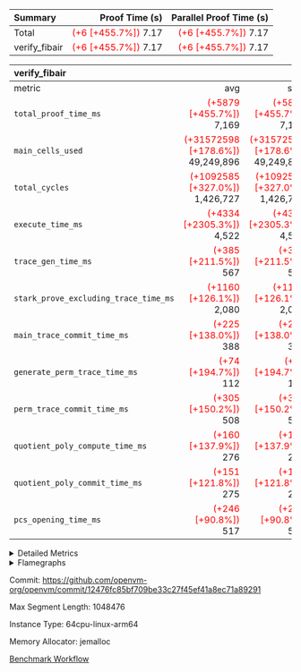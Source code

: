 | Summary | Proof Time (s) | Parallel Proof Time (s) |
|:---|---:|---:|
| Total | <span style='color: red'>(+6 [+455.7%])</span> 7.17 | <span style='color: red'>(+6 [+455.7%])</span> 7.17 |
| verify_fibair | <span style='color: red'>(+6 [+455.7%])</span> 7.17 | <span style='color: red'>(+6 [+455.7%])</span> 7.17 |


| verify_fibair |||||
|:---|---:|---:|---:|---:|
|metric|avg|sum|max|min|
| `total_proof_time_ms ` | <span style='color: red'>(+5879 [+455.7%])</span> 7,169 | <span style='color: red'>(+5879 [+455.7%])</span> 7,169 | <span style='color: red'>(+5879 [+455.7%])</span> 7,169 | <span style='color: red'>(+5879 [+455.7%])</span> 7,169 |
| `main_cells_used     ` | <span style='color: red'>(+31572598 [+178.6%])</span> 49,249,896 | <span style='color: red'>(+31572598 [+178.6%])</span> 49,249,896 | <span style='color: red'>(+31572598 [+178.6%])</span> 49,249,896 | <span style='color: red'>(+31572598 [+178.6%])</span> 49,249,896 |
| `total_cycles        ` | <span style='color: red'>(+1092585 [+327.0%])</span> 1,426,727 | <span style='color: red'>(+1092585 [+327.0%])</span> 1,426,727 | <span style='color: red'>(+1092585 [+327.0%])</span> 1,426,727 | <span style='color: red'>(+1092585 [+327.0%])</span> 1,426,727 |
| `execute_time_ms     ` | <span style='color: red'>(+4334 [+2305.3%])</span> 4,522 | <span style='color: red'>(+4334 [+2305.3%])</span> 4,522 | <span style='color: red'>(+4334 [+2305.3%])</span> 4,522 | <span style='color: red'>(+4334 [+2305.3%])</span> 4,522 |
| `trace_gen_time_ms   ` | <span style='color: red'>(+385 [+211.5%])</span> 567 | <span style='color: red'>(+385 [+211.5%])</span> 567 | <span style='color: red'>(+385 [+211.5%])</span> 567 | <span style='color: red'>(+385 [+211.5%])</span> 567 |
| `stark_prove_excluding_trace_time_ms` | <span style='color: red'>(+1160 [+126.1%])</span> 2,080 | <span style='color: red'>(+1160 [+126.1%])</span> 2,080 | <span style='color: red'>(+1160 [+126.1%])</span> 2,080 | <span style='color: red'>(+1160 [+126.1%])</span> 2,080 |
| `main_trace_commit_time_ms` | <span style='color: red'>(+225 [+138.0%])</span> 388 | <span style='color: red'>(+225 [+138.0%])</span> 388 | <span style='color: red'>(+225 [+138.0%])</span> 388 | <span style='color: red'>(+225 [+138.0%])</span> 388 |
| `generate_perm_trace_time_ms` | <span style='color: red'>(+74 [+194.7%])</span> 112 | <span style='color: red'>(+74 [+194.7%])</span> 112 | <span style='color: red'>(+74 [+194.7%])</span> 112 | <span style='color: red'>(+74 [+194.7%])</span> 112 |
| `perm_trace_commit_time_ms` | <span style='color: red'>(+305 [+150.2%])</span> 508 | <span style='color: red'>(+305 [+150.2%])</span> 508 | <span style='color: red'>(+305 [+150.2%])</span> 508 | <span style='color: red'>(+305 [+150.2%])</span> 508 |
| `quotient_poly_compute_time_ms` | <span style='color: red'>(+160 [+137.9%])</span> 276 | <span style='color: red'>(+160 [+137.9%])</span> 276 | <span style='color: red'>(+160 [+137.9%])</span> 276 | <span style='color: red'>(+160 [+137.9%])</span> 276 |
| `quotient_poly_commit_time_ms` | <span style='color: red'>(+151 [+121.8%])</span> 275 | <span style='color: red'>(+151 [+121.8%])</span> 275 | <span style='color: red'>(+151 [+121.8%])</span> 275 | <span style='color: red'>(+151 [+121.8%])</span> 275 |
| `pcs_opening_time_ms ` | <span style='color: red'>(+246 [+90.8%])</span> 517 | <span style='color: red'>(+246 [+90.8%])</span> 517 | <span style='color: red'>(+246 [+90.8%])</span> 517 | <span style='color: red'>(+246 [+90.8%])</span> 517 |



<details>
<summary>Detailed Metrics</summary>

|  | verify_program_compile_ms | total_cells | stark_prove_excluding_trace_time_ms | quotient_poly_compute_time_ms | quotient_poly_commit_time_ms | perm_trace_commit_time_ms | pcs_opening_time_ms | main_trace_commit_time_ms |
| --- | --- | --- | --- | --- | --- | --- | --- |
|  | 7 | 65,536 | 33 | 2 | 8 | 0 | 15 | 6 | 

| air_name | rows | quotient_deg | main_cols | interactions | constraints | cells |
| --- | --- | --- | --- | --- | --- | --- |
| AccessAdapterAir<2> |  | 2 |  | 5 | 12 |  | 
| AccessAdapterAir<4> |  | 2 |  | 5 | 12 |  | 
| AccessAdapterAir<8> |  | 2 |  | 5 | 12 |  | 
| FibonacciAir | 32,768 | 1 | 2 |  | 5 | 65,536 | 
| FriReducedOpeningAir |  | 2 |  | 39 | 71 |  | 
| JalRangeCheckAir |  | 2 |  | 9 | 14 |  | 
| NativePoseidon2Air<BabyBearParameters>, 1> |  | 2 |  | 136 | 572 |  | 
| PhantomAir |  | 2 |  | 3 | 5 |  | 
| ProgramAir |  | 1 |  | 1 | 4 |  | 
| VariableRangeCheckerAir |  | 1 |  | 1 | 4 |  | 
| VmAirWrapper<AluNativeAdapterAir, FieldArithmeticCoreAir> |  | 2 |  | 15 | 27 |  | 
| VmAirWrapper<BranchNativeAdapterAir, BranchEqualCoreAir<1> |  | 2 |  | 11 | 25 |  | 
| VmAirWrapper<NativeAdapterAir<2, 0>, PublicValuesCoreAir> |  | 2 |  | 11 | 29 |  | 
| VmAirWrapper<NativeLoadStoreAdapterAir<1>, NativeLoadStoreCoreAir<1> |  | 2 |  | 15 | 20 |  | 
| VmAirWrapper<NativeLoadStoreAdapterAir<4>, NativeLoadStoreCoreAir<4> |  | 2 |  | 15 | 20 |  | 
| VmAirWrapper<NativeVectorizedAdapterAir<4>, FieldExtensionCoreAir> |  | 2 |  | 15 | 27 |  | 
| VmConnectorAir |  | 2 |  | 5 | 11 |  | 
| VolatileBoundaryAir |  | 2 |  | 7 | 19 |  | 

| group | trace_gen_time_ms | total_proof_time_ms | total_cycles | total_cells | stark_prove_excluding_trace_time_ms | quotient_poly_compute_time_ms | quotient_poly_commit_time_ms | perm_trace_commit_time_ms | pcs_opening_time_ms | main_trace_commit_time_ms | main_cells_used | generate_perm_trace_time_ms | execute_time_ms |
| --- | --- | --- | --- | --- | --- | --- | --- | --- | --- | --- | --- | --- | --- |
| verify_fibair | 567 | 7,169 | 1,426,727 | 162,201,706 | 2,080 | 276 | 275 | 508 | 517 | 388 | 49,249,896 | 112 | 4,522 | 

| group | air_name | rows | prep_cols | perm_cols | main_cols | cells |
| --- | --- | --- | --- | --- | --- | --- |
| verify_fibair | AccessAdapterAir<2> | 524,288 |  | 16 | 11 | 14,155,776 | 
| verify_fibair | AccessAdapterAir<4> | 262,144 |  | 16 | 13 | 7,602,176 | 
| verify_fibair | AccessAdapterAir<8> | 64 |  | 16 | 17 | 2,112 | 
| verify_fibair | FriReducedOpeningAir | 2,048 |  | 84 | 27 | 227,328 | 
| verify_fibair | JalRangeCheckAir | 65,536 |  | 28 | 12 | 2,621,440 | 
| verify_fibair | NativePoseidon2Air<BabyBearParameters>, 1> | 16,384 |  | 312 | 398 | 11,632,640 | 
| verify_fibair | PhantomAir | 8,192 |  | 12 | 6 | 147,456 | 
| verify_fibair | ProgramAir | 8,192 |  | 8 | 10 | 147,456 | 
| verify_fibair | VariableRangeCheckerAir | 262,144 | 2 | 8 | 1 | 2,359,296 | 
| verify_fibair | VmAirWrapper<AluNativeAdapterAir, FieldArithmeticCoreAir> | 1,048,576 |  | 36 | 29 | 68,157,440 | 
| verify_fibair | VmAirWrapper<BranchNativeAdapterAir, BranchEqualCoreAir<1> | 262,144 |  | 28 | 23 | 13,369,344 | 
| verify_fibair | VmAirWrapper<NativeLoadStoreAdapterAir<1>, NativeLoadStoreCoreAir<1> | 262,144 |  | 40 | 21 | 15,990,784 | 
| verify_fibair | VmAirWrapper<NativeLoadStoreAdapterAir<4>, NativeLoadStoreCoreAir<4> | 32,768 |  | 40 | 27 | 2,195,456 | 
| verify_fibair | VmAirWrapper<NativeVectorizedAdapterAir<4>, FieldExtensionCoreAir> | 262,144 |  | 36 | 38 | 19,398,656 | 
| verify_fibair | VmConnectorAir | 2 | 1 | 16 | 5 | 42 | 
| verify_fibair | VolatileBoundaryAir | 131,072 |  | 20 | 12 | 4,194,304 | 

| group | air_name | dsl_ir | opcode | cells_used |
| --- | --- | --- | --- | --- |
| verify_fibair | <AluNativeAdapterAir,FieldArithmeticCoreAir> |  | ADD | 29 | 
| verify_fibair | <AluNativeAdapterAir,FieldArithmeticCoreAir> | AddEFFI | ADD | 14,848 | 
| verify_fibair | <AluNativeAdapterAir,FieldArithmeticCoreAir> | AddEI | ADD | 6,501,684 | 
| verify_fibair | <AluNativeAdapterAir,FieldArithmeticCoreAir> | AddF | ADD | 106,575 | 
| verify_fibair | <AluNativeAdapterAir,FieldArithmeticCoreAir> | AddFI | ADD | 101,964 | 
| verify_fibair | <AluNativeAdapterAir,FieldArithmeticCoreAir> | AddV | ADD | 1,032,023 | 
| verify_fibair | <AluNativeAdapterAir,FieldArithmeticCoreAir> | AddVI | ADD | 2,920,387 | 
| verify_fibair | <AluNativeAdapterAir,FieldArithmeticCoreAir> | Alloc | ADD | 475,948 | 
| verify_fibair | <AluNativeAdapterAir,FieldArithmeticCoreAir> | Alloc | MUL | 150,191 | 
| verify_fibair | <AluNativeAdapterAir,FieldArithmeticCoreAir> | CastFV | ADD | 3,045 | 
| verify_fibair | <AluNativeAdapterAir,FieldArithmeticCoreAir> | DivEIN | ADD | 116 | 
| verify_fibair | <AluNativeAdapterAir,FieldArithmeticCoreAir> | DivF | DIV | 46,400 | 
| verify_fibair | <AluNativeAdapterAir,FieldArithmeticCoreAir> | DivFIN | DIV | 87 | 
| verify_fibair | <AluNativeAdapterAir,FieldArithmeticCoreAir> | ImmE | ADD | 1,427,148 | 
| verify_fibair | <AluNativeAdapterAir,FieldArithmeticCoreAir> | ImmF | ADD | 112,578 | 
| verify_fibair | <AluNativeAdapterAir,FieldArithmeticCoreAir> | ImmV | ADD | 687,503 | 
| verify_fibair | <AluNativeAdapterAir,FieldArithmeticCoreAir> | LoadE | ADD | 429,200 | 
| verify_fibair | <AluNativeAdapterAir,FieldArithmeticCoreAir> | LoadE | MUL | 429,200 | 
| verify_fibair | <AluNativeAdapterAir,FieldArithmeticCoreAir> | LoadF | ADD | 9,309 | 
| verify_fibair | <AluNativeAdapterAir,FieldArithmeticCoreAir> | LoadF | MUL | 580 | 
| verify_fibair | <AluNativeAdapterAir,FieldArithmeticCoreAir> | LoadHeapPtr | ADD | 29 | 
| verify_fibair | <AluNativeAdapterAir,FieldArithmeticCoreAir> | LoadV | ADD | 1,675,098 | 
| verify_fibair | <AluNativeAdapterAir,FieldArithmeticCoreAir> | LoadV | MUL | 143,666 | 
| verify_fibair | <AluNativeAdapterAir,FieldArithmeticCoreAir> | MulEF | MUL | 696,232 | 
| verify_fibair | <AluNativeAdapterAir,FieldArithmeticCoreAir> | MulEI | ADD | 3,828 | 
| verify_fibair | <AluNativeAdapterAir,FieldArithmeticCoreAir> | MulF | MUL | 280,111 | 
| verify_fibair | <AluNativeAdapterAir,FieldArithmeticCoreAir> | MulFI | MUL | 94,424 | 
| verify_fibair | <AluNativeAdapterAir,FieldArithmeticCoreAir> | MulV | MUL | 783 | 
| verify_fibair | <AluNativeAdapterAir,FieldArithmeticCoreAir> | MulVI | MUL | 90,886 | 
| verify_fibair | <AluNativeAdapterAir,FieldArithmeticCoreAir> | StoreE | ADD | 185,600 | 
| verify_fibair | <AluNativeAdapterAir,FieldArithmeticCoreAir> | StoreE | MUL | 185,600 | 
| verify_fibair | <AluNativeAdapterAir,FieldArithmeticCoreAir> | StoreF | ADD | 754 | 
| verify_fibair | <AluNativeAdapterAir,FieldArithmeticCoreAir> | StoreF | MUL | 290 | 
| verify_fibair | <AluNativeAdapterAir,FieldArithmeticCoreAir> | StoreHeapPtr | ADD | 29 | 
| verify_fibair | <AluNativeAdapterAir,FieldArithmeticCoreAir> | StoreV | ADD | 497,901 | 
| verify_fibair | <AluNativeAdapterAir,FieldArithmeticCoreAir> | StoreV | MUL | 1,392 | 
| verify_fibair | <AluNativeAdapterAir,FieldArithmeticCoreAir> | SubEF | ADD | 26,535 | 
| verify_fibair | <AluNativeAdapterAir,FieldArithmeticCoreAir> | SubEF | SUB | 8,845 | 
| verify_fibair | <AluNativeAdapterAir,FieldArithmeticCoreAir> | SubEI | ADD | 232 | 
| verify_fibair | <AluNativeAdapterAir,FieldArithmeticCoreAir> | SubFI | SUB | 94,395 | 
| verify_fibair | <AluNativeAdapterAir,FieldArithmeticCoreAir> | SubV | SUB | 450,283 | 
| verify_fibair | <AluNativeAdapterAir,FieldArithmeticCoreAir> | SubVI | SUB | 200,941 | 
| verify_fibair | <AluNativeAdapterAir,FieldArithmeticCoreAir> | UnsafeCastVF | ADD | 203 | 
| verify_fibair | <AluNativeAdapterAir,FieldArithmeticCoreAir> | ZipFor | ADD | 4,045,819 | 
| verify_fibair | <BranchNativeAdapterAir,BranchEqualCoreAir<1>> | AssertEqE | BNE | 46,092 | 
| verify_fibair | <BranchNativeAdapterAir,BranchEqualCoreAir<1>> | AssertEqEI | BNE | 92 | 
| verify_fibair | <BranchNativeAdapterAir,BranchEqualCoreAir<1>> | AssertEqF | BNE | 77,280 | 
| verify_fibair | <BranchNativeAdapterAir,BranchEqualCoreAir<1>> | AssertEqV | BNE | 16,514 | 
| verify_fibair | <BranchNativeAdapterAir,BranchEqualCoreAir<1>> | AssertEqVI | BNE | 575 | 
| verify_fibair | <BranchNativeAdapterAir,BranchEqualCoreAir<1>> | IfEq | BNE | 667,598 | 
| verify_fibair | <BranchNativeAdapterAir,BranchEqualCoreAir<1>> | IfEqI | BNE | 1,535,917 | 
| verify_fibair | <BranchNativeAdapterAir,BranchEqualCoreAir<1>> | IfNe | BEQ | 40,503 | 
| verify_fibair | <BranchNativeAdapterAir,BranchEqualCoreAir<1>> | IfNeI | BEQ | 69 | 
| verify_fibair | <BranchNativeAdapterAir,BranchEqualCoreAir<1>> | ZipFor | BNE | 3,124,849 | 
| verify_fibair | <NativeLoadStoreAdapterAir<1>,NativeLoadStoreCoreAir<1>> | LoadF | LOADW | 214,494 | 
| verify_fibair | <NativeLoadStoreAdapterAir<1>,NativeLoadStoreCoreAir<1>> | LoadV | LOADW | 1,798,167 | 
| verify_fibair | <NativeLoadStoreAdapterAir<1>,NativeLoadStoreCoreAir<1>> | StoreF | STOREW | 38,157 | 
| verify_fibair | <NativeLoadStoreAdapterAir<1>,NativeLoadStoreCoreAir<1>> | StoreHintWord | HINT_STOREW | 671,370 | 
| verify_fibair | <NativeLoadStoreAdapterAir<1>,NativeLoadStoreCoreAir<1>> | StoreV | STOREW | 438,501 | 
| verify_fibair | <NativeLoadStoreAdapterAir<4>,NativeLoadStoreCoreAir<4>> | LoadE | LOADW | 424,251 | 
| verify_fibair | <NativeLoadStoreAdapterAir<4>,NativeLoadStoreCoreAir<4>> | StoreE | STOREW | 325,107 | 
| verify_fibair | <NativeVectorizedAdapterAir<4>,FieldExtensionCoreAir> | AddE | FE4ADD | 255,740 | 
| verify_fibair | <NativeVectorizedAdapterAir<4>,FieldExtensionCoreAir> | DivE | BBE4DIV | 239,476 | 
| verify_fibair | <NativeVectorizedAdapterAir<4>,FieldExtensionCoreAir> | DivEIN | BBE4DIV | 38 | 
| verify_fibair | <NativeVectorizedAdapterAir<4>,FieldExtensionCoreAir> | MulE | BBE4MUL | 4,144,356 | 
| verify_fibair | <NativeVectorizedAdapterAir<4>,FieldExtensionCoreAir> | MulEI | BBE4MUL | 1,254 | 
| verify_fibair | <NativeVectorizedAdapterAir<4>,FieldExtensionCoreAir> | SubE | FE4SUB | 684,076 | 
| verify_fibair | FriReducedOpeningAir | FriReducedOpening | FRI_REDUCED_OPENING | 37,800 | 
| verify_fibair | JalRangeCheck |  | JAL | 12 | 
| verify_fibair | JalRangeCheck | Alloc | RANGE_CHECK | 160,620 | 
| verify_fibair | JalRangeCheck | IfEqI | JAL | 308,712 | 
| verify_fibair | JalRangeCheck | IfNe | JAL | 24 | 
| verify_fibair | JalRangeCheck | ZipFor | JAL | 298,440 | 
| verify_fibair | PhantomAir | CT-CheckTraceHeightConstraints | PHANTOM | 12 | 
| verify_fibair | PhantomAir | CT-HintOpenedValues | PHANTOM | 2,400 | 
| verify_fibair | PhantomAir | CT-HintOpeningProof | PHANTOM | 2,412 | 
| verify_fibair | PhantomAir | CT-HintOpeningValues | PHANTOM | 12 | 
| verify_fibair | PhantomAir | CT-InitializePcsConst | PHANTOM | 12 | 
| verify_fibair | PhantomAir | CT-ReadingProofFromInput | PHANTOM | 12 | 
| verify_fibair | PhantomAir | CT-VerifierProgram | PHANTOM | 12 | 
| verify_fibair | PhantomAir | CT-cache-generator-powers | PHANTOM | 1,200 | 
| verify_fibair | PhantomAir | CT-compute-reduced-opening | PHANTOM | 2,400 | 
| verify_fibair | PhantomAir | CT-exp-reverse-bits-len | PHANTOM | 2,400 | 
| verify_fibair | PhantomAir | CT-pre-compute-rounds-context | PHANTOM | 12 | 
| verify_fibair | PhantomAir | CT-single-reduced-opening-eval | PHANTOM | 3,600 | 
| verify_fibair | PhantomAir | CT-stage-c-build-rounds | PHANTOM | 12 | 
| verify_fibair | PhantomAir | CT-stage-d-verifier-verify | PHANTOM | 12 | 
| verify_fibair | PhantomAir | CT-stage-d-verify-pcs | PHANTOM | 12 | 
| verify_fibair | PhantomAir | CT-stage-e-verify-constraints | PHANTOM | 12 | 
| verify_fibair | PhantomAir | CT-verify-batch | PHANTOM | 2,400 | 
| verify_fibair | PhantomAir | CT-verify-query | PHANTOM | 1,200 | 
| verify_fibair | PhantomAir | HintBitsF | PHANTOM | 630 | 
| verify_fibair | PhantomAir | HintFelt | PHANTOM | 11,214 | 
| verify_fibair | PhantomAir | HintInputVec | PHANTOM | 2,436 | 
| verify_fibair | PhantomAir | HintLoad | PHANTOM | 4,800 | 
| verify_fibair | VerifyBatchAir | Poseidon2PermuteBabyBear | PERM_POS2 | 9,950 | 
| verify_fibair | VerifyBatchAir | VerifyBatchExt | VERIFY_BATCH | 2,388,000 | 
| verify_fibair | VerifyBatchAir | VerifyBatchFelt | VERIFY_BATCH | 1,432,800 | 

| group | chip_name | rows_used |
| --- | --- | --- |
| verify_fibair | <AluNativeAdapterAir,FieldArithmeticCoreAir> | 797,680 | 
| verify_fibair | <BranchNativeAdapterAir,BranchEqualCoreAir<1>> | 239,543 | 
| verify_fibair | <NativeLoadStoreAdapterAir<1>,NativeLoadStoreCoreAir<1>> | 150,509 | 
| verify_fibair | <NativeLoadStoreAdapterAir<4>,NativeLoadStoreCoreAir<4>> | 27,754 | 
| verify_fibair | <NativeVectorizedAdapterAir<4>,FieldExtensionCoreAir> | 140,130 | 
| verify_fibair | AccessAdapter<2> | 337,210 | 
| verify_fibair | AccessAdapter<4> | 168,204 | 
| verify_fibair | AccessAdapter<8> | 64 | 
| verify_fibair | Boundary | 66,840 | 
| verify_fibair | FriReducedOpeningAir | 1,400 | 
| verify_fibair | JalRangeCheck | 63,984 | 
| verify_fibair | PhantomAir | 6,202 | 
| verify_fibair | ProgramChip | 7,258 | 
| verify_fibair | VariableRangeCheckerAir | 262,144 | 
| verify_fibair | VerifyBatchAir | 9,625 | 
| verify_fibair | VmConnectorAir | 2 | 

| group | dsl_ir | opcode | frequency |
| --- | --- | --- | --- |
| verify_fibair |  | ADD | 2 | 
| verify_fibair |  | JAL | 1 | 
| verify_fibair | AddE | FE4ADD | 6,730 | 
| verify_fibair | AddEFFI | ADD | 512 | 
| verify_fibair | AddEI | ADD | 224,196 | 
| verify_fibair | AddF | ADD | 3,675 | 
| verify_fibair | AddFI | ADD | 3,516 | 
| verify_fibair | AddV | ADD | 35,587 | 
| verify_fibair | AddVI | ADD | 100,703 | 
| verify_fibair | Alloc | ADD | 16,412 | 
| verify_fibair | Alloc | MUL | 5,179 | 
| verify_fibair | Alloc | RANGE_CHECK | 13,385 | 
| verify_fibair | AssertEqE | BNE | 2,004 | 
| verify_fibair | AssertEqEI | BNE | 4 | 
| verify_fibair | AssertEqF | BNE | 3,360 | 
| verify_fibair | AssertEqV | BNE | 718 | 
| verify_fibair | AssertEqVI | BNE | 25 | 
| verify_fibair | CT-CheckTraceHeightConstraints | PHANTOM | 2 | 
| verify_fibair | CT-HintOpenedValues | PHANTOM | 400 | 
| verify_fibair | CT-HintOpeningProof | PHANTOM | 402 | 
| verify_fibair | CT-HintOpeningValues | PHANTOM | 2 | 
| verify_fibair | CT-InitializePcsConst | PHANTOM | 2 | 
| verify_fibair | CT-ReadingProofFromInput | PHANTOM | 2 | 
| verify_fibair | CT-VerifierProgram | PHANTOM | 2 | 
| verify_fibair | CT-cache-generator-powers | PHANTOM | 200 | 
| verify_fibair | CT-compute-reduced-opening | PHANTOM | 400 | 
| verify_fibair | CT-exp-reverse-bits-len | PHANTOM | 400 | 
| verify_fibair | CT-pre-compute-rounds-context | PHANTOM | 2 | 
| verify_fibair | CT-single-reduced-opening-eval | PHANTOM | 600 | 
| verify_fibair | CT-stage-c-build-rounds | PHANTOM | 2 | 
| verify_fibair | CT-stage-d-verifier-verify | PHANTOM | 2 | 
| verify_fibair | CT-stage-d-verify-pcs | PHANTOM | 2 | 
| verify_fibair | CT-stage-e-verify-constraints | PHANTOM | 2 | 
| verify_fibair | CT-verify-batch | PHANTOM | 400 | 
| verify_fibair | CT-verify-query | PHANTOM | 200 | 
| verify_fibair | CastFV | ADD | 105 | 
| verify_fibair | DivE | BBE4DIV | 6,302 | 
| verify_fibair | DivEIN | ADD | 4 | 
| verify_fibair | DivEIN | BBE4DIV | 1 | 
| verify_fibair | DivF | DIV | 1,600 | 
| verify_fibair | DivFIN | DIV | 3 | 
| verify_fibair | FriReducedOpening | FRI_REDUCED_OPENING | 300 | 
| verify_fibair | HintBitsF | PHANTOM | 105 | 
| verify_fibair | HintFelt | PHANTOM | 1,869 | 
| verify_fibair | HintInputVec | PHANTOM | 406 | 
| verify_fibair | HintLoad | PHANTOM | 800 | 
| verify_fibair | IfEq | BNE | 29,026 | 
| verify_fibair | IfEqI | BNE | 66,779 | 
| verify_fibair | IfEqI | JAL | 25,726 | 
| verify_fibair | IfNe | BEQ | 1,761 | 
| verify_fibair | IfNe | JAL | 2 | 
| verify_fibair | IfNeI | BEQ | 3 | 
| verify_fibair | ImmE | ADD | 49,212 | 
| verify_fibair | ImmF | ADD | 3,882 | 
| verify_fibair | ImmV | ADD | 23,707 | 
| verify_fibair | LoadE | ADD | 14,800 | 
| verify_fibair | LoadE | LOADW | 15,713 | 
| verify_fibair | LoadE | MUL | 14,800 | 
| verify_fibair | LoadF | ADD | 321 | 
| verify_fibair | LoadF | LOADW | 10,214 | 
| verify_fibair | LoadF | MUL | 20 | 
| verify_fibair | LoadHeapPtr | ADD | 1 | 
| verify_fibair | LoadV | ADD | 57,762 | 
| verify_fibair | LoadV | LOADW | 85,627 | 
| verify_fibair | LoadV | MUL | 4,954 | 
| verify_fibair | MulE | BBE4MUL | 109,062 | 
| verify_fibair | MulEF | MUL | 24,008 | 
| verify_fibair | MulEI | ADD | 132 | 
| verify_fibair | MulEI | BBE4MUL | 33 | 
| verify_fibair | MulF | MUL | 9,659 | 
| verify_fibair | MulFI | MUL | 3,256 | 
| verify_fibair | MulV | MUL | 27 | 
| verify_fibair | MulVI | MUL | 3,134 | 
| verify_fibair | Poseidon2PermuteBabyBear | PERM_POS2 | 25 | 
| verify_fibair | StoreE | ADD | 6,400 | 
| verify_fibair | StoreE | MUL | 6,400 | 
| verify_fibair | StoreE | STOREW | 12,041 | 
| verify_fibair | StoreF | ADD | 26 | 
| verify_fibair | StoreF | MUL | 10 | 
| verify_fibair | StoreF | STOREW | 1,817 | 
| verify_fibair | StoreHeapPtr | ADD | 1 | 
| verify_fibair | StoreHintWord | HINT_STOREW | 31,970 | 
| verify_fibair | StoreV | ADD | 17,169 | 
| verify_fibair | StoreV | MUL | 48 | 
| verify_fibair | StoreV | STOREW | 20,881 | 
| verify_fibair | SubE | FE4SUB | 18,002 | 
| verify_fibair | SubEF | ADD | 915 | 
| verify_fibair | SubEF | SUB | 305 | 
| verify_fibair | SubEI | ADD | 8 | 
| verify_fibair | SubFI | SUB | 3,255 | 
| verify_fibair | SubV | SUB | 15,527 | 
| verify_fibair | SubVI | SUB | 6,929 | 
| verify_fibair | UnsafeCastVF | ADD | 7 | 
| verify_fibair | VerifyBatchExt | VERIFY_BATCH | 400 | 
| verify_fibair | VerifyBatchFelt | VERIFY_BATCH | 200 | 
| verify_fibair | ZipFor | ADD | 139,511 | 
| verify_fibair | ZipFor | BNE | 135,863 | 
| verify_fibair | ZipFor | JAL | 24,870 | 

| group | trace_height_constraint | weighted_sum | threshold |
| --- | --- | --- | --- |
| verify_fibair | 0 | 3,952,644 | 2,013,265,921 | 
| verify_fibair | 1 | 14,520,512 | 2,013,265,921 | 
| verify_fibair | 2 | 1,976,322 | 2,013,265,921 | 
| verify_fibair | 3 | 14,258,308 | 2,013,265,921 | 
| verify_fibair | 4 | 32,768 | 2,013,265,921 | 
| verify_fibair | 5 | 35,010,890 | 2,013,265,921 | 

| trace_height_constraint | threshold |
| --- | --- |
| 0 | 2,013,265,921 | 

</details>


<details>
<summary>Flamegraphs</summary>

[![](https://openvm-public-data-sandbox-us-east-1.s3.us-east-1.amazonaws.com/benchmark/github/flamegraphs/12476fc85bf709be33c27f45ef41a8ec71a89291/verify_fibair-12476fc85bf709be33c27f45ef41a8ec71a89291-verify_fibair.dsl_ir.opcode.air_name.cells_used.reverse.svg)](https://openvm-public-data-sandbox-us-east-1.s3.us-east-1.amazonaws.com/benchmark/github/flamegraphs/12476fc85bf709be33c27f45ef41a8ec71a89291/verify_fibair-12476fc85bf709be33c27f45ef41a8ec71a89291-verify_fibair.dsl_ir.opcode.air_name.cells_used.reverse.svg)
[![](https://openvm-public-data-sandbox-us-east-1.s3.us-east-1.amazonaws.com/benchmark/github/flamegraphs/12476fc85bf709be33c27f45ef41a8ec71a89291/verify_fibair-12476fc85bf709be33c27f45ef41a8ec71a89291-verify_fibair.dsl_ir.opcode.air_name.cells_used.svg)](https://openvm-public-data-sandbox-us-east-1.s3.us-east-1.amazonaws.com/benchmark/github/flamegraphs/12476fc85bf709be33c27f45ef41a8ec71a89291/verify_fibair-12476fc85bf709be33c27f45ef41a8ec71a89291-verify_fibair.dsl_ir.opcode.air_name.cells_used.svg)
[![](https://openvm-public-data-sandbox-us-east-1.s3.us-east-1.amazonaws.com/benchmark/github/flamegraphs/12476fc85bf709be33c27f45ef41a8ec71a89291/verify_fibair-12476fc85bf709be33c27f45ef41a8ec71a89291-verify_fibair.dsl_ir.opcode.frequency.reverse.svg)](https://openvm-public-data-sandbox-us-east-1.s3.us-east-1.amazonaws.com/benchmark/github/flamegraphs/12476fc85bf709be33c27f45ef41a8ec71a89291/verify_fibair-12476fc85bf709be33c27f45ef41a8ec71a89291-verify_fibair.dsl_ir.opcode.frequency.reverse.svg)
[![](https://openvm-public-data-sandbox-us-east-1.s3.us-east-1.amazonaws.com/benchmark/github/flamegraphs/12476fc85bf709be33c27f45ef41a8ec71a89291/verify_fibair-12476fc85bf709be33c27f45ef41a8ec71a89291-verify_fibair.dsl_ir.opcode.frequency.svg)](https://openvm-public-data-sandbox-us-east-1.s3.us-east-1.amazonaws.com/benchmark/github/flamegraphs/12476fc85bf709be33c27f45ef41a8ec71a89291/verify_fibair-12476fc85bf709be33c27f45ef41a8ec71a89291-verify_fibair.dsl_ir.opcode.frequency.svg)

</details>

Commit: https://github.com/openvm-org/openvm/commit/12476fc85bf709be33c27f45ef41a8ec71a89291

Max Segment Length: 1048476

Instance Type: 64cpu-linux-arm64

Memory Allocator: jemalloc

[Benchmark Workflow](https://github.com/openvm-org/openvm/actions/runs/14390428041)

